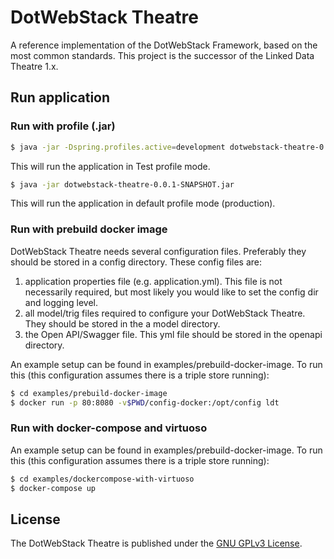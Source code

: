 # DotWebStack Theatre

A reference implementation of the DotWebStack Framework, based on the most common standards. This project is the successor of the Linked Data Theatre 1.x.

## Run application

### Run with profile (.jar)

```bash
$ java -jar -Dspring.profiles.active=development dotwebstack-theatre-0.0.1-SNAPSHOT.jar
```

This will run the application in Test profile mode.

```bash
$ java -jar dotwebstack-theatre-0.0.1-SNAPSHOT.jar
```

This will run the application in default profile mode (production).

### Run with prebuild docker image

DotWebStack Theatre needs several configuration files. Preferably they should be stored in a config directory. These config files are:
1. application properties file (e.g. application.yml). This file is not necessarily required, but most likely you would like to set the config dir and logging level.
2. all model/trig files required to configure your DotWebStack Theatre. They should be stored in the a model directory.
3. the Open API/Swagger file. This yml file should be stored in the openapi directory.

An example setup can be found in examples/prebuild-docker-image. To run this (this configuration assumes there is a triple store running):

```bash
$ cd examples/prebuild-docker-image
$ docker run -p 80:8080 -v$PWD/config-docker:/opt/config ldt
```

### Run with docker-compose and virtuoso

An example setup can be found in examples/prebuild-docker-image. To run this (this configuration assumes there is a triple store running):

```bash
$ cd examples/dockercompose-with-virtuoso
$ docker-compose up
```

## License

The DotWebStack Theatre is published under the [GNU GPLv3 License](LICENSE.md).

